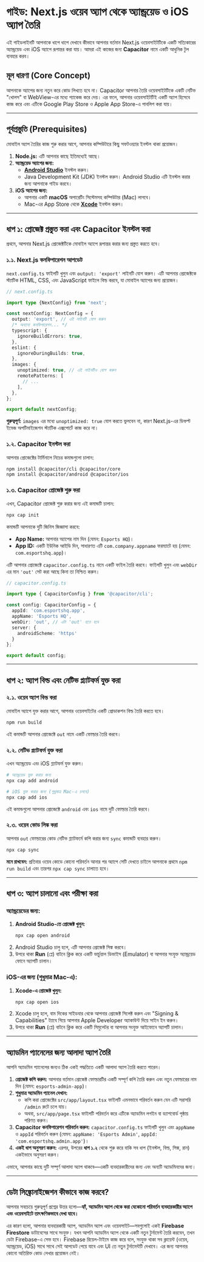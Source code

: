 
# গাইড: Next.js ওয়েব অ্যাপ থেকে অ্যান্ড্রয়েড ও iOS অ্যাপ তৈরি

এই গাইডলাইনটি আপনাকে ধাপে ধাপে দেখাবে কীভাবে আপনার বর্তমান Next.js ওয়েবসাইটটিকে একটি সত্যিকারের অ্যান্ড্রয়েড এবং iOS অ্যাপে রূপান্তর করা যায়। আমরা এই কাজের জন্য **Capacitor** নামে একটি আধুনিক টুল ব্যবহার করব।

## মূল ধারণা (Core Concept)

আপনাকে অ্যাপের জন্য নতুন করে কোড লিখতে হবে না। Capacitor আপনার তৈরি ওয়েবসাইটটিকে একটি নেটিভ "খোলস" বা WebView-এর মধ্যে প্যাকেজ করে দেয়। এর ফলে, আপনার ওয়েবসাইটটিই একটি অ্যাপ হিসেবে কাজ করে এবং এটিকে Google Play Store ও Apple App Store-এ পাবলিশ করা যায়।

---

## পূর্বপ্রস্তুতি (Prerequisites)

মোবাইল অ্যাপ তৈরির কাজ শুরু করার আগে, আপনার কম্পিউটারে কিছু সফটওয়্যার ইনস্টল থাকা প্রয়োজন।

1.  **Node.js:** এটি আপনার কাছে ইতিমধ্যেই আছে।
2.  **অ্যান্ড্রয়েড অ্যাপের জন্য:**
    *   [**Android Studio**](https://developer.android.com/studio) ইনস্টল করুন।
    *   Java Development Kit (JDK) ইনস্টল করুন। Android Studio এটি ইনস্টল করার জন্য আপনাকে গাইড করবে।
3.  **iOS অ্যাপের জন্য:**
    *   আপনার একটি **macOS** অপারেটিং সিস্টেমসহ কম্পিউটার (Mac) লাগবে।
    *   Mac-এর App Store থেকে [**Xcode**](https://developer.apple.com/xcode/) ইনস্টল করুন।

---

## ধাপ ১: প্রোজেক্ট প্রস্তুত করা এবং Capacitor ইনস্টল করা

প্রথমে, আপনার Next.js প্রোজেক্টটিকে মোবাইল অ্যাপে রূপান্তর করার জন্য প্রস্তুত করতে হবে।

### ১.১. Next.js কনফিগারেশন আপডেট

`next.config.ts` ফাইলটি খুলুন এবং `output: 'export'` লাইনটি যোগ করুন। এটি আপনার প্রোজেক্টকে স্ট্যাটিক HTML, CSS, এবং JavaScript ফাইলে বিল্ড করবে, যা মোবাইল অ্যাপের জন্য প্রয়োজন।

```ts
// next.config.ts

import type {NextConfig} from 'next';

const nextConfig: NextConfig = {
  output: 'export', // এই লাইনটি যোগ করুন
  /* অন্যান্য কনফিগারেশন... */
  typescript: {
    ignoreBuildErrors: true,
  },
  eslint: {
    ignoreDuringBuilds: true,
  },
  images: {
    unoptimized: true, // এই লাইনটিও যোগ করুন
    remotePatterns: [
      // ...
    ],
  },
};

export default nextConfig;
```
**গুরুত্বপূর্ণ:** `images` এর মধ্যে `unoptimized: true` যোগ করতে ভুলবেন না, কারণ Next.js-এর ডিফল্ট ইমেজ অপটিমাইজেশন স্ট্যাটিক এক্সপোর্টে কাজ করে না।

### ১.২. Capacitor ইনস্টল করা

আপনার প্রোজেক্টের টার্মিনালে নিচের কমান্ডগুলো চালান:

```bash
npm install @capacitor/cli @capacitor/core
npm install @capacitor/android @capacitor/ios
```

### ১.৩. Capacitor প্রোজেক্ট শুরু করা

এখন, Capacitor প্রোজেক্ট শুরু করার জন্য এই কমান্ডটি চালান:

```bash
npx cap init
```

কমান্ডটি আপনাকে দুটি জিনিস জিজ্ঞাসা করবে:
*   **App Name:** আপনার অ্যাপের নাম দিন (যেমন: `Esports HQ`)।
*   **App ID:** একটি ইউনিক আইডি দিন, সাধারণত এটি `com.company.appname` ফরম্যাটে হয় (যেমন: `com.esportshq.app`)।

এটি আপনার প্রোজেক্টে `capacitor.config.ts` নামে একটি ফাইল তৈরি করবে। ফাইলটি খুলুন এবং `webDir` এর মান `'out'` সেট করা আছে কিনা তা নিশ্চিত করুন।

```ts
// capacitor.config.ts

import type { CapacitorConfig } from '@capacitor/cli';

const config: CapacitorConfig = {
  appId: 'com.esportshq.app',
  appName: 'Esports HQ',
  webDir: 'out', // এটা 'out' হতে হবে
  server: {
    androidScheme: 'https'
  }
};

export default config;
```

---

## ধাপ ২: অ্যাপ বিল্ড এবং নেটিভ প্ল্যাটফর্ম যুক্ত করা

### ২.১. ওয়েব অ্যাপ বিল্ড করা

মোবাইল অ্যাপে যুক্ত করার আগে, আপনার ওয়েবসাইটের একটি প্রোডাকশন বিল্ড তৈরি করতে হবে।

```bash
npm run build
```
এই কমান্ডটি আপনার প্রোজেক্টে `out` নামে একটি ফোল্ডার তৈরি করবে।

### ২.২. নেটিভ প্ল্যাটফর্ম যুক্ত করা

এখন অ্যান্ড্রয়েড এবং iOS প্ল্যাটফর্ম যুক্ত করুন।

```bash
# অ্যান্ড্রয়েড যুক্ত করার জন্য
npx cap add android

# iOS যুক্ত করার জন্য (শুধুমাত্র Mac-এ চলবে)
npx cap add ios
```
এই কমান্ডগুলো আপনার প্রোজেক্টে `android` এবং `ios` নামে দুটি ফোল্ডার তৈরি করবে।

### ২.৩. ওয়েব কোড সিঙ্ক করা

আপনার `out` ফোল্ডারের কোড নেটিভ প্ল্যাটফর্মে কপি করার জন্য `sync` কমান্ডটি ব্যবহার করুন।

```bash
npx cap sync
```
**মনে রাখবেন:** প্রতিবার ওয়েব কোডে কোনো পরিবর্তন আনার পর অ্যাপে সেটি দেখতে চাইলে আপনাকে প্রথমে `npm run build` এবং তারপর `npx cap sync` চালাতে হবে।

---

## ধাপ ৩: অ্যাপ চালানো এবং পরীক্ষা করা

### অ্যান্ড্রয়েডের জন্য:

1.  **Android Studio-তে প্রোজেক্ট খুলুন:**
    ```bash
    npx cap open android
    ```
2.  Android Studio চালু হলে, এটি আপনার প্রোজেক্ট সিঙ্ক করবে।
3.  উপরে থাকা **Run** (প্লে) বাটনে ক্লিক করে একটি ভার্চুয়াল ডিভাইস (Emulator) বা আপনার সংযুক্ত অ্যান্ড্রয়েড ফোনে অ্যাপটি চালান।

### iOS-এর জন্য (শুধুমাত্র Mac-এ):

1.  **Xcode-এ প্রোজেক্ট খুলুন:**
    ```bash
    npx cap open ios
    ```
2.  Xcode চালু হলে, বাম দিকের সাইডবার থেকে আপনার প্রোজেক্ট সিলেক্ট করুন এবং "Signing & Capabilities" ট্যাবে গিয়ে আপনার Apple Developer অ্যাকাউন্ট দিয়ে সাইন ইন করুন।
3.  উপরে থাকা **Run** (প্লে) বাটনে ক্লিক করে একটি সিমুলেটর বা আপনার সংযুক্ত আইফোনে অ্যাপটি চালান।

---

## অ্যাডমিন প্যানেলের জন্য আলাদা অ্যাপ তৈরি

আপনি অ্যাডমিন প্যানেলের জন্যও ঠিক একই পদ্ধতিতে একটি আলাদা অ্যাপ তৈরি করতে পারেন।

1.  **প্রোজেক্ট কপি করুন:** আপনার বর্তমান প্রোজেক্ট ফোল্ডারটির একটি সম্পূর্ণ কপি তৈরি করুন এবং নতুন ফোল্ডারের নাম দিন (যেমন: `esports-admin-app`)।
2.  **শুধুমাত্র অ্যাডমিন প্যানেল দেখান:**
    *   কপি করা প্রোজেক্টের `src/app/layout.tsx` ফাইলটি এমনভাবে পরিবর্তন করুন যেন এটি সরাসরি `/admin` রুটে চলে যায়।
    *   অথবা, `src/app/page.tsx` ফাইলটি পরিবর্তন করে এটিকে অ্যাডমিন লগইন বা ড্যাশবোর্ড পৃষ্ঠায় পরিণত করুন।
3.  **Capacitor কনফিগারেশন পরিবর্তন করুন:** `capacitor.config.ts` ফাইলটি খুলুন এবং `appName` ও `appId` পরিবর্তন করুন (যেমন: `appName: 'Esports Admin'`, `appId: 'com.esportshq.admin.app'`)।
4.  **একই ধাপ অনুসরণ করুন:** এরপর, উপরের **ধাপ ১.২** থেকে শুরু করে বাকি সব ধাপ (ইনস্টল, বিল্ড, সিঙ্ক, রান) একইভাবে অনুসরণ করুন।

এভাবে, আপনার কাছে দুটি সম্পূর্ণ আলাদা অ্যাপ থাকবে—একটি ব্যবহারকারীদের জন্য এবং অন্যটি অ্যাডমিনদের জন্য।

---

## ডেটা সিঙ্ক্রোনাইজেশন কীভাবে কাজ করবে?

আপনার সবচেয়ে গুরুত্বপূর্ণ প্রশ্নের উত্তর হলো—**হ্যাঁ, অ্যাডমিন অ্যাপ থেকে করা যেকোনো পরিবর্তন ব্যবহারকারীর অ্যাপে এবং ওয়েবসাইটে তাৎক্ষণিকভাবে দেখা যাবে।**

এর কারণ হলো, আপনার ব্যবহারকারী অ্যাপ, অ্যাডমিন অ্যাপ এবং ওয়েবসাইট—সবগুলোই একই **Firebase Firestore** ডাটাবেসের সাথে সংযুক্ত। যখন আপনি অ্যাডমিন অ্যাপ থেকে একটি নতুন টুর্নামেন্ট তৈরি করবেন, তখন ডেটা Firebase-এ সেভ হবে। Firebase রিয়েল-টাইমে কাজ করে বলে, সংযুক্ত থাকা সব ক্লায়েন্ট (ওয়েব, অ্যান্ড্রয়েড, iOS) সাথে সাথে সেই আপডেট পেয়ে যাবে এবং UI তে নতুন টুর্নামেন্টটি দেখাবে। এর জন্য আপনার কোনো অতিরিক্ত কোড লেখার প্রয়োজন নেই।
